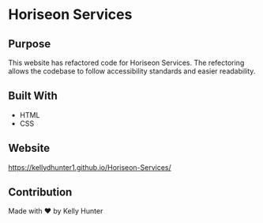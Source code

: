 # Horiseon Services


## Purpose
This website has refactored code for Horiseon Services.
The refectoring allows the codebase to follow accessibility standards and easier readability.


## Built With
* HTML
* CSS

## Website
https://kellydhunter1.github.io/Horiseon-Services/

## Contribution
Made with ❤️ by Kelly Hunter

 
